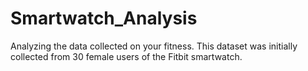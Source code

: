 # Smartwatch_Analysis
Analyzing the data collected on your fitness. This dataset was initially collected from 30 female users of the Fitbit smartwatch.
